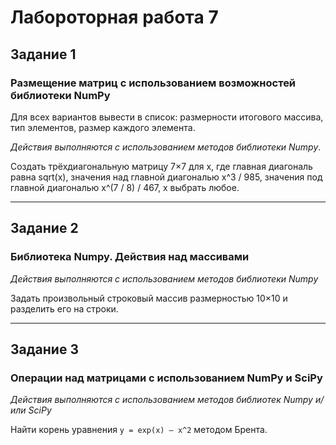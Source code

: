 # Лабороторная работа 7

## Задание 1

### Размещение матриц c использованием возможностей библиотеки NumPy

Для всех вариантов вывести в список: размерности итогового массива, тип элементов, размер каждого элемента.

*Действия выполняются с использованием методов библиотеки Numpy*.

Создать трёхдиагональную матрицу 7×7 для x, где главная диагональ равна sqrt(x), значения над главной диагональю x^3 / 985, значения под главной диагональю x^(7 / 8) / 467, х выбрать любое.

---

## Задание 2

### Библиотека Numpy. Действия над массивами

*Действия выполняются с использованием методов библиотеки Numpy*

Задать произвольный строковый массив размерностью 10×10 и разделить его на строки.

---

## Задание 3

### Операции над матрицами c использованием NumPy и SciPy

*Действия выполняются с использованием методов библиотек Numpy и/или SciPy*

Найти корень уравнения `y = exp(x) – x^2` методом Брента.
